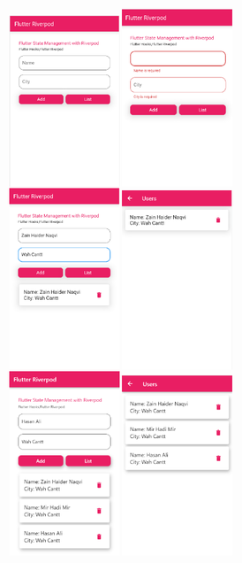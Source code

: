 <p align="left">
<img src="assets/images/Capture1.PNG" width="200"/>
<img src="assets/images/Capture2.PNG"width="200"/>
<img src="assets/images/Capture3.PNG"width="200"/>
<img src="assets/images/Capture4.PNG"width="200"/>
<img src="assets/images/Capture5.PNG"width="200"/>
<img src="assets/images/Capture6.PNG"width="200"/>
</p>

